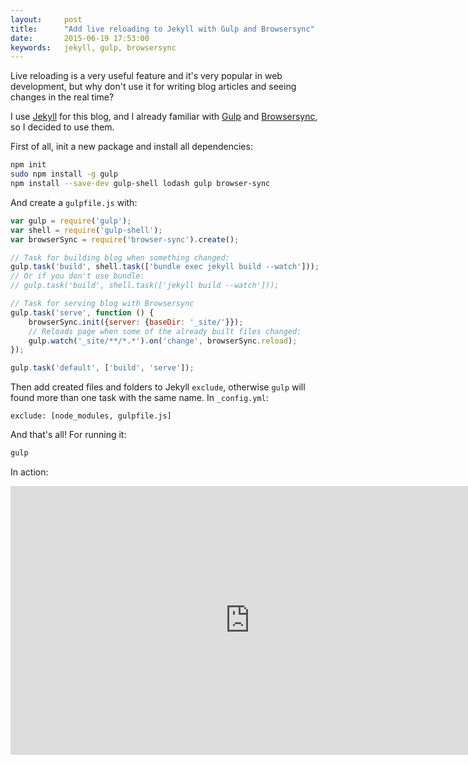 ```yaml
---
layout:     post
title:      "Add live reloading to Jekyll with Gulp and Browsersync"
date:       2015-06-19 17:53:00
keywords:   jekyll, gulp, browsersync
---
```


Live reloading is a very useful feature and it's very popular in web development,
but why don't use it for writing blog articles and seeing changes in the real time?

I use [Jekyll](http://jekyllrb.com/) for this blog, and I already familiar
with [Gulp](http://gulpjs.com/) and [Browsersync](http://www.browsersync.io/),
so I decided to use them.
 
First of all,  init a new package and install all dependencies:

```bash
npm init
sudo npm install -g gulp
npm install --save-dev gulp-shell lodash gulp browser-sync
```

And create a `gulpfile.js` with:

```js
var gulp = require('gulp');
var shell = require('gulp-shell');
var browserSync = require('browser-sync').create();

// Task for building blog when something changed:
gulp.task('build', shell.task(['bundle exec jekyll build --watch']));
// Or if you don't use bundle:
// gulp.task('build', shell.task(['jekyll build --watch']));

// Task for serving blog with Browsersync
gulp.task('serve', function () {
    browserSync.init({server: {baseDir: '_site/'}});
    // Reloads page when some of the already built files changed:
    gulp.watch('_site/**/*.*').on('change', browserSync.reload);
});

gulp.task('default', ['build', 'serve']);
```

Then add created files and folders to Jekyll `exclude`, otherwise `gulp`
will found more than one task with the same name. In `_config.yml`:

```
exclude: [node_modules, gulpfile.js]
```

And that's all! For running it:

```bash
gulp
```

In action:

<iframe width="766" height="430" src="https://www.youtube.com/embed/Gxpg6xlxKVg" frameborder="0" allowfullscreen></iframe>
